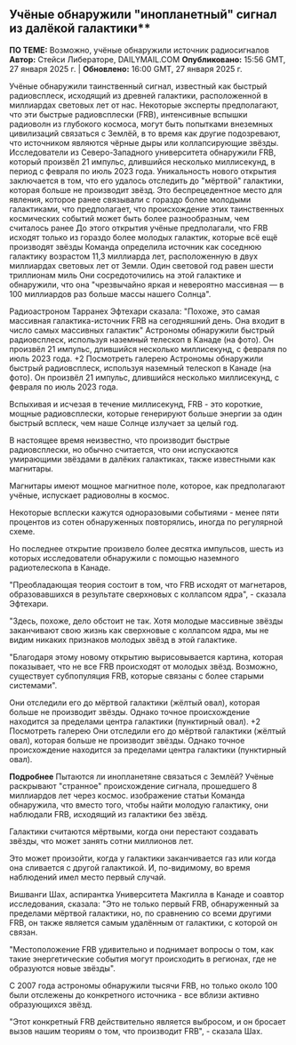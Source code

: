 ## Учёные обнаружили "инопланетный" сигнал из далёкой галактики**
**ПО ТЕМЕ:**  Возможно, учёные обнаружили источник радиосигналов
**Автор:** Стейси Либераторе, DAILYMAIL.COM
**Опубликовано:** 15:56 GMT, 27 января 2025 г. | **Обновлено:** 16:00 GMT, 27 января 2025 г.

Учёные обнаружили таинственный сигнал, известный как быстрый радиовсплеск, исходящий из древней галактики, расположенной в миллиардах световых лет от нас.
Некоторые эксперты предполагают, что эти быстрые радиовсплески (FRB), интенсивные вспышки радиоволн из глубокого космоса, могут быть попытками внеземных цивилизаций связаться с Землёй, в то время как другие подозревают, что источником являются чёрные дыры или коллапсирующие звёзды.
Исследователи из Северо-Западного университета обнаружили FRB, который произвёл 21 импульс, длившийся несколько миллисекунд, в период с февраля по июль 2023 года. Уникальность нового открытия заключается в том, что его удалось отследить до "мёртвой" галактики, которая больше не производит звёзд.
Это беспрецедентное место для явления, которое ранее связывали с гораздо более молодыми галактиками, что предполагает, что происхождение этих таинственных космических событий может быть более разнообразным, чем считалось ранее
До этого открытия учёные предполагали, что FRB исходят только из гораздо более молодых галактик, которые всё ещё производят звёзды
Команда определила источник как соседнюю галактику возрастом 11,3 миллиарда лет, расположенную в двух миллиардах световых лет от Земли. Один световой год равен шести триллионам миль
Они сосредоточились на этой галактике и обнаружили, что она "чрезвычайно яркая и невероятно массивная — в 100 миллиардов раз больше массы нашего Солнца".

Радиоастроном Тарранех Эфтехари сказала: "Похоже, это самая массивная галактика-источник FRB на сегодняшний день. Она входит в число самых массивных галактик"
Астрономы обнаружили быстрый радиовсплеск, используя наземный телескоп в Канаде (на фото). Он произвёл 21 импульс, длившийся несколько миллисекунд, с февраля по июль 2023 года.
+2
Посмотреть галерею
Астрономы обнаружили быстрый радиовсплеск, используя наземный телескоп в Канаде (на фото). Он произвёл 21 импульс, длившийся несколько миллисекунд, с февраля по июль 2023 года.





Вспыхивая и исчезая в течение миллисекунд, FRB - это короткие, мощные радиовсплески, которые генерируют больше энергии за один быстрый всплеск, чем наше Солнце излучает за целый год.

В настоящее время неизвестно, что производит быстрые радиовсплески, но обычно считается, что они испускаются умирающими звёздами в далёких галактиках, также известными как магнитары.

Магнитары имеют мощное магнитное поле, которое, как предполагают учёные, испускает радиоволны в космос.

Некоторые всплески кажутся одноразовыми событиями - менее пяти процентов из сотен обнаруженных повторялись, иногда по регулярной схеме.

Но последнее открытие произвело более десятка импульсов, шесть из которых исследователи обнаружили с помощью наземного радиотелескопа в Канаде.

"Преобладающая теория состоит в том, что FRB исходят от магнетаров, образовавшихся в результате сверхновых с коллапсом ядра", - сказала Эфтехари.

"Здесь, похоже, дело обстоит не так. Хотя молодые массивные звёзды заканчивают свою жизнь как сверхновые с коллапсом ядра, мы не видим никаких признаков молодых звёзд в этой галактике.

"Благодаря этому новому открытию вырисовывается картина, которая показывает, что не все FRB происходят от молодых звёзд. Возможно, существует субпопуляция FRB, которые связаны с более старыми системами".

Они отследили его до мёртвой галактики (жёлтый овал), которая больше не производит звёзды. Однако точное происхождение находится за пределами центра галактики (пунктирный овал).
+2
Посмотреть галерею
Они отследили его до мёртвой галактики (жёлтый овал), которая больше не производит звёзды. Однако точное происхождение находится за пределами центра галактики (пунктирный овал).

**Подробнее**
Пытаются ли инопланетяне связаться с Землёй? Учёные раскрывают "странное" происхождение сигнала, прошедшего 8 миллиардов лет через космос.
изображение статьи
Команда обнаружила, что вместо того, чтобы найти молодую галактику, они наблюдали FRB, исходящий из галактики без звёзд.

Галактики считаются мёртвыми, когда они перестают создавать звёзды, что может занять сотни миллионов лет.

Это может произойти, когда у галактики заканчивается газ или когда она сливается с другой галактикой. И, по-видимому, во время наблюдений имел место первый случай.

Вишванги Шах, аспирантка Университета Макгилла в Канаде и соавтор исследования, сказала: "Это не только первый FRB, обнаруженный за пределами мёртвой галактики, но, по сравнению со всеми другими FRB, он также является самым удалённым от галактики, с которой он связан.

"Местоположение FRB удивительно и поднимает вопросы о том, как такие энергетические события могут происходить в регионах, где не образуются новые звёзды".

С 2007 года астрономы обнаружили тысячи FRB, но только около 100 были отслежены до конкретного источника - все вблизи активно образующихся звёзд.

"Этот конкретный FRB действительно является выбросом, и он бросает вызов нашим теориям о том, что производит FRB", - сказала Шах.
